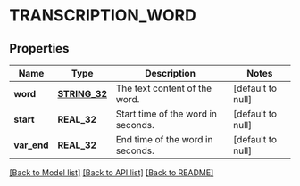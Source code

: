 # TRANSCRIPTION_WORD

## Properties
Name | Type | Description | Notes
------------ | ------------- | ------------- | -------------
**word** | [**STRING_32**](STRING_32.md) | The text content of the word. | [default to null]
**start** | **REAL_32** | Start time of the word in seconds. | [default to null]
**var_end** | **REAL_32** | End time of the word in seconds. | [default to null]

[[Back to Model list]](../README.md#documentation-for-models) [[Back to API list]](../README.md#documentation-for-api-endpoints) [[Back to README]](../README.md)


